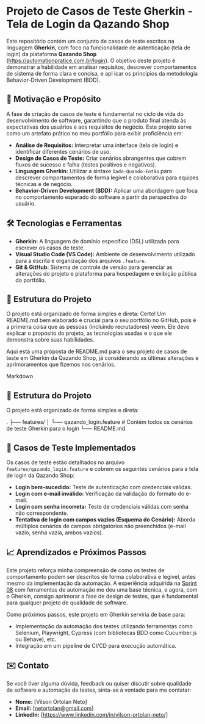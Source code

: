 # Projeto de Casos de Teste Gherkin - Tela de Login da Qazando Shop

Este repositório contém um conjunto de casos de teste escritos na linguagem **Gherkin**, com foco na funcionalidade de autenticação (tela de login) da plataforma **Qazando Shop** (https://automationpratice.com.br/login). 
O objetivo deste projeto é demonstrar a habilidade em analisar requisitos, descrever comportamentos de sistema de forma clara e concisa, e apl  icar os princípios da metodologia Behavior-Driven Development (BDD).

## 🚀 Motivação e Propósito

A fase de criação de casos de teste é fundamental no ciclo de vida do desenvolvimento de software, garantindo que o produto final atenda às expectativas dos usuários e aos requisitos de negócio. Este projeto serve como um artefato prático no meu portfólio para exibir proficiência em:

* **Análise de Requisitos:** Interpretar uma interface (tela de login) e identificar diferentes cenários de uso.
* **Design de Casos de Teste:** Criar cenários abrangentes que cobrem fluxos de sucesso e falha (testes positivos e negativos).
* **Linguagem Gherkin:** Utilizar a sintaxe `Dado-Quando-Então` para descrever comportamentos de forma legível e colaborativa para equipes técnicas e de negócio.
* **Behavior-Driven Development (BDD):** Aplicar uma abordagem que foca no comportamento esperado do software a partir da perspectiva do usuário.

## 🛠️ Tecnologias e Ferramentas

* **Gherkin:** A linguagem de domínio específico (DSL) utilizada para escrever os casos de teste.
* **Visual Studio Code (VS Code):** Ambiente de desenvolvimento utilizado para a escrita e organização dos arquivos `.feature`.
* **Git & GitHub:** Sistema de controle de versão para gerenciar as alterações do projeto e plataforma para hospedagem e exibição pública do portfólio.

## 📂 Estrutura do Projeto

O projeto está organizado de forma simples e direta:
Certo! Um README.md bem elaborado é crucial para o seu portfólio no GitHub, pois é a primeira coisa que as pessoas (incluindo recrutadores) veem. Ele deve explicar o propósito do projeto, as tecnologias usadas e o que ele demonstra sobre suas habilidades.

Aqui está uma proposta de README.md para o seu projeto de casos de teste em Gherkin da Qazando Shop, já considerando as últimas alterações e aprimoramentos que fizemos nos cenários.

Markdown



## 📂 Estrutura do Projeto

O projeto está organizado de forma simples e direta:

.
├── features/
│   └── qazando_login.feature  # Contém todos os cenários de teste Gherkin para o login
└── README.md

## 📝 Casos de Teste Implementados

Os casos de teste estão detalhados no arquivo `features/qazando_login.feature` e cobrem os seguintes cenários para a tela de login da Qazando Shop:

* **Login bem-sucedido:** Teste de autenticação com credenciais válidas.
* **Login com e-mail inválido:** Verificação da validação do formato do e-mail.
* **Login com senha incorreta:** Teste de credenciais válidas com senha não correspondente.
* **Tentativa de login com campos vazios (Esquema do Cenário):** Aborda múltiplos cenários de campos obrigatórios não preenchidos (e-mail vazio, senha vazia, ambos vazios).
 
## 📈 Aprendizados e Próximos Passos

Este projeto reforça minha compreensão de como os testes de comportamento podem ser descritos de forma colaborativa e legível, antes mesmo da implementação da automação. A experiência adquirida na [Sprint 08](https://www.linkedin.com/in/SEU_PERFIL_LINKEDIN_AQUI) com ferramentas de automação me deu uma base técnica, e agora, com o Gherkin, consigo aprimorar a fase de design de testes, que é fundamental para qualquer projeto de qualidade de software.

Como próximos passos, este projeto em Gherkin serviria de base para:

* Implementação da automação dos testes utilizando ferramentas como Selenium, Playwright, Cypress (com bibliotecas BDD como Cucumber.js ou Behave), etc.
* Integração em um pipeline de CI/CD para execução automática.

## ✉️ Contato

Se você tiver alguma dúvida, feedback ou quiser discutir sobre qualidade de software e automação de testes, sinta-se à vontade para me contatar:

* **Nome:** [Vilson Ortolan Neto]
* **Email:** [netortolan@gmail.com]
* **LinkedIn:** [https://www.linkedin.com/in/vilson-ortolan-neto/]
